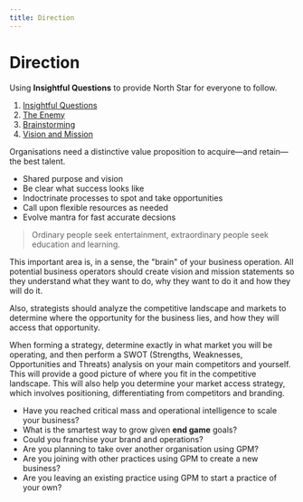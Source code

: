 ```yaml
---
title: Direction
---
```


# Direction

Using **Insightful Questions** to provide North Star for everyone to follow.

1. [Insightful Questions](./insightful-questions.md)
2. [The Enemy](./enemy.md)
3. [Brainstorming](./brainstorming.md)
4. [Vision and Mission](./vision-and-mission.md)

Organisations need a distinctive value proposition to acquire—and retain—the best talent.

- Shared purpose and vision
- Be clear what success looks like
- Indoctrinate processes to spot and take opportunities
- Call upon flexible resources as needed
- Evolve mantra for fast accurate decsions

> Ordinary people seek entertainment, extraordinary people seek education and learning.

This important area is, in a sense, the "brain" of your business operation. All potential business operators should create vision and mission statements so they understand what they want to do, why they want to do it and how they will do it.

Also, strategists should analyze the competitive landscape and markets to determine where the opportunity for the business lies, and how they will access that opportunity.

When forming a strategy, determine exactly in what market you will be operating, and then perform a SWOT (Strengths, Weaknesses, Opportunities and Threats) analysis on your main competitors and yourself. This will provide a good picture of where you fit in the competitive landscape. This will also help you determine your market access strategy, which involves positioning, differentiating from competitors and branding.

- Have you reached critical mass and operational intelligence to scale your business?
- What is the smartest way to grow given **end game** goals?
- Could you franchise your brand and operations?
- Are you planning to take over another organisation using GPM?
- Are you joining with other practices using GPM to create a new business?
- Are you leaving an existing practice using GPM to start a practice of your own?
